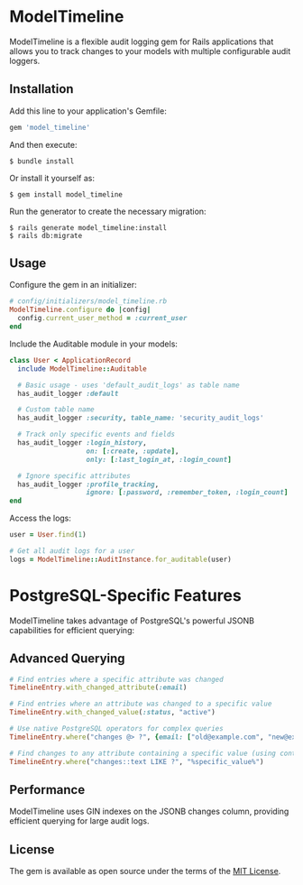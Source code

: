 # ModelTimeline

ModelTimeline is a flexible audit logging gem for Rails applications that allows you to track changes to your models with multiple configurable audit loggers.



## Installation

Add this line to your application's Gemfile:

```ruby
gem 'model_timeline'
```

And then execute:

```
$ bundle install
```

Or install it yourself as:

```
$ gem install model_timeline
```

Run the generator to create the necessary migration:

```
$ rails generate model_timeline:install
$ rails db:migrate
```

## Usage

Configure the gem in an initializer:

```ruby
# config/initializers/model_timeline.rb
ModelTimeline.configure do |config|
  config.current_user_method = :current_user
end
```

Include the Auditable module in your models:

```ruby
class User < ApplicationRecord
  include ModelTimeline::Auditable

  # Basic usage - uses 'default_audit_logs' as table name
  has_audit_logger :default

  # Custom table name
  has_audit_logger :security, table_name: 'security_audit_logs'

  # Track only specific events and fields
  has_audit_logger :login_history,
                   on: [:create, :update],
                   only: [:last_login_at, :login_count]

  # Ignore specific attributes
  has_audit_logger :profile_tracking,
                   ignore: [:password, :remember_token, :login_count]
end
```

Access the logs:

```ruby
user = User.find(1)

# Get all audit logs for a user
logs = ModelTimeline::AuditInstance.for_auditable(user)

```

# PostgreSQL-Specific Features

ModelTimeline takes advantage of PostgreSQL's powerful JSONB capabilities for efficient querying:

## Advanced Querying

```ruby
# Find entries where a specific attribute was changed
TimelineEntry.with_changed_attribute(:email)

# Find entries where an attribute was changed to a specific value
TimelineEntry.with_changed_value(:status, "active")

# Use native PostgreSQL operators for complex queries
TimelineEntry.where("changes @> ?", {email: ["old@example.com", "new@example.com"]}.to_json)

# Find changes to any attribute containing a specific value (using containment)
TimelineEntry.where("changes::text LIKE ?", "%specific_value%")
```

## Performance

ModelTimeline uses GIN indexes on the JSONB changes column, providing efficient querying for large audit logs.

## License

The gem is available as open source under the terms of the [MIT License](https://opensource.org/licenses/MIT).
